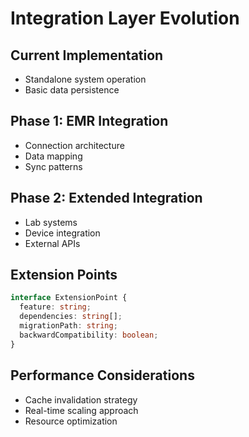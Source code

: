 
# Integration Layer Evolution

## Current Implementation
- Standalone system operation
- Basic data persistence

## Phase 1: EMR Integration
- Connection architecture
- Data mapping
- Sync patterns

## Phase 2: Extended Integration
- Lab systems
- Device integration
- External APIs

## Extension Points
```typescript
interface ExtensionPoint {
  feature: string;
  dependencies: string[];
  migrationPath: string;
  backwardCompatibility: boolean;
}
```

## Performance Considerations
- Cache invalidation strategy
- Real-time scaling approach
- Resource optimization
